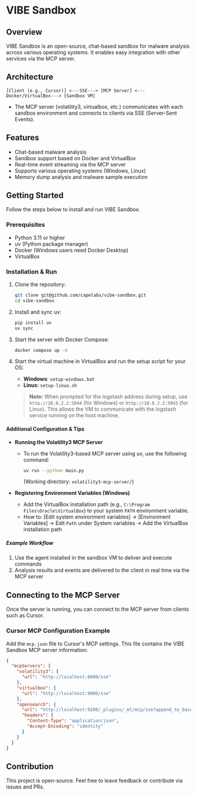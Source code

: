 

# VIBE Sandbox

## Overview
VIBE Sandbox is an open-source, chat-based sandbox for malware analysis across various operating systems. It enables easy integration with other services via the MCP server.

## Architecture
```
[Client (e.g., Cursor)] <---SSE---> [MCP Server] <---Docker/VirtualBox---> [Sandbox VM]
```
- The MCP server (volatility3, virtualbox, etc.) communicates with each sandbox environment and connects to clients via SSE (Server-Sent Events).

## Features
- Chat-based malware analysis
- Sandbox support based on Docker and VirtualBox
- Real-time event streaming via the MCP server
- Supports various operating systems (Windows, Linux)
- Memory dump analysis and malware sample execution

## Getting Started
Follow the steps below to install and run VIBE Sandbox.

### Prerequisites
- Python 3.11 or higher
- uv (Python package manager)
- Docker (Windows users need Docker Desktop)
- VirtualBox

### Installation & Run
1. Clone the repository:
    ```bash
    git clone git@github.com/capelabs/vibe-sandbox.git
    cd vibe-sandbox
    ```
2. Install and sync uv:
    ```bash
    pip install uv
    uv sync
    ```
3. Start the server with Docker Compose:
    ```bash
    docker compose up -d
    ```
4. Start the virtual machine in VirtualBox and run the setup script for your OS:
    - **Windows**: `setup-windows.bat`
    - **Linux**: `setup-linux.sh`

    > **Note:**
    > When prompted for the logstash address during setup, use `http://10.0.2.2:5044` (for Windows) or `http://10.0.2.2:5045` (for Linux). This allows the VM to communicate with the logstash service running on the host machine.

#### Additional Configuration & Tips

- **Running the Volatility3 MCP Server**
  - To run the Volatility3-based MCP server using uv, use the following command:
    ```bash
    uv run --python main.py
    ```
    (Working directory: `volatility3-mcp-server/`)

- **Registering Environment Variables (Windows)**
  - Add the VirtualBox installation path (e.g., `C:\Program Files\Oracle\VirtualBox`) to your system `PATH` environment variable.
  - How to: [Edit system environment variables] → [Environment Variables] → Edit `Path` under System variables → Add the VirtualBox installation path

##### Example Workflow
1. Use the agent installed in the sandbox VM to deliver and execute commands
2. Analysis results and events are delivered to the client in real time via the MCP server

## Connecting to the MCP Server
Once the server is running, you can connect to the MCP server from clients such as Cursor.

### Cursor MCP Configuration Example
Add the `mcp.json` file to Cursor's MCP settings. This file contains the VIBE Sandbox MCP server information:
```json
{
  "mcpServers": {
    "volatility3": {
      "url": "http://localhost:8000/sse"
    },
    "virtualbox": {
      "url": "http://localhost:9000/sse"
    },
    "opensearch": {
      "url": "http://localhost:9200/_plugins/_ml/mcp/sse?append_to_base_url=true",
      "headers": {
        "Content-Type": "application/json",
        "Accept-Encoding": "identity"
      }
    }
  }
}
```

## Contribution
This project is open-source. Feel free to leave feedback or contribute via issues and PRs.
